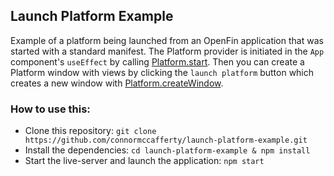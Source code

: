 ## Launch Platform Example

Example of a platform being launched from an OpenFin application that was started with a standard manifest. The Platform provider is initiated in the `App` component's `useEffect` by calling [Platform.start](https://cdn.openfin.co/docs/javascript/stable/tutorial-Platform.start.html). Then you can create a Platform window with views by clicking the `launch platform` button which creates a new window with [Platform.createWindow](https://cdn.openfin.co/docs/javascript/stable/tutorial-Platform.createWindow.html).

### How to use this:

- Clone this repository: `git clone https://github.com/connormccafferty/launch-platform-example.git`
- Install the dependencies: `cd launch-platform-example & npm install`
- Start the live-server and launch the application: `npm start`
